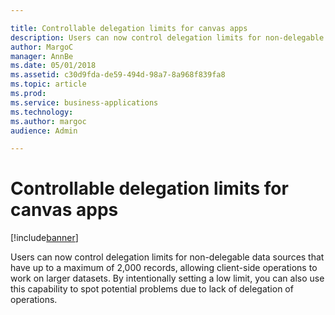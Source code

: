 ```yaml
---

title: Controllable delegation limits for canvas apps
description: Users can now control delegation limits for non-delegable data sources that have up to a maximum of 2,000 records, allowing client-side operations to work on larger datasets.
author: MargoC
manager: AnnBe
ms.date: 05/01/2018
ms.assetid: c30d9fda-de59-494d-98a7-8a968f839fa8
ms.topic: article
ms.prod: 
ms.service: business-applications
ms.technology: 
ms.author: margoc
audience: Admin

---
```

#  Controllable delegation limits for canvas apps




[!include[banner](../../includes/banner.md)]

Users can now control delegation limits for non-delegable data sources that have
up to a maximum of 2,000 records, allowing client-side operations to work on
larger datasets. By intentionally setting a low limit, you can also use this
capability to spot potential problems due to lack of delegation of operations.
